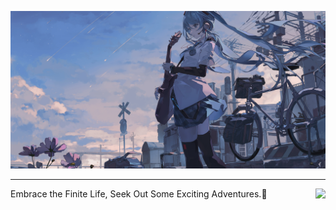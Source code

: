 ![HeadImage](Image/miku.png)

---


<img src="https://github-readme-stats.vercel.app/api?username=Arc-huangjingtong&show_icons=true&theme=radical" align="right">

Embrace the Finite Life, Seek Out Some Exciting Adventures.🥌

